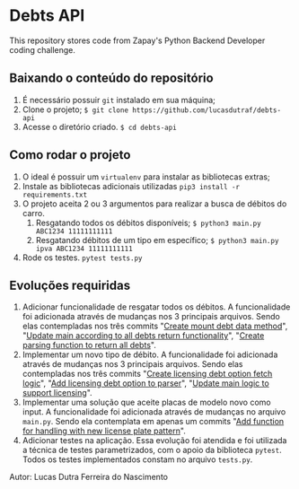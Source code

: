 # Debts API
This repository stores code from Zapay's Python Backend Developer coding challenge.

## Baixando o conteúdo do repositório
1. É necessário possuir `git` instalado em sua máquina;
2. Clone o projeto; ```$ git clone https://github.com/lucasdutraf/debts-api```
3. Acesse o diretório criado. ```$ cd debts-api```

## Como rodar o projeto
1. O ideal é possuir um `virtualenv` para instalar as bibliotecas extras;
2. Instale as bibliotecas adicionais utilizadas ```pip3 install -r requirements.txt```
3. O projeto aceita 2 ou 3 argumentos para realizar a busca de débitos do carro.
   1. Resgatando todos os débitos disponíveis; ```$ python3 main.py ABC1234 11111111111```
   2. Resgatando débitos de um tipo em específico; ```$ python3 main.py ipva ABC1234 11111111111```
4. Rode os testes. ```pytest tests.py```
   
## Evoluções requiridas
1. Adicionar funcionalidade de resgatar todos os débitos.
A funcionalidade foi adicionada através de mudanças nos 3 principais arquivos. Sendo elas contempladas nos três commits "[Create mount debt data method](https://github.com/lucasdutraf/debts-api/commit/d1c9a7293702970f355bd1d4281e60087c0cbc4e)", "[Update main according to all debts return functionality](https://github.com/lucasdutraf/debts-api/commit/dd2c3f681b73fc5af7c8042156c793a18ba2e85c)", "[Create parsing function to return all debts](https://github.com/lucasdutraf/debts-api/commit/12384cf1b7bacfd4fe3f66b4e6f6a25cb51521e3)".  
2. Implementar um novo tipo de débito.
A funcionalidade foi adicionada através de mudanças nos 3 principais arquivos. Sendo elas contempladas nos três commits "[Create licensing debt option fetch logic](https://github.com/lucasdutraf/debts-api/commit/ff8a151c857472efa19d8663acb7ecb5e1718b85)", "[Add licensing debt option to parser](https://github.com/lucasdutraf/debts-api/commit/ee49e0ff25ca4eacad21e1e5a1be005461a2d300)", "[Update main logic to support licensing](https://github.com/lucasdutraf/debts-api/commit/79ae797508238124e11ea1d5d0bc76ba56a0a4ef)".  
3. Implementar uma solução que aceite placas de modelo novo como input.
A funcionalidade foi adicionada através de mudanças no arquivo `main.py`. Sendo ela contemplata em apenas um commits "[Add function for handling with new license plate pattern](https://github.com/lucasdutraf/debts-api/commit/d67a2f94cb97eebe3d1466d77023be3d25422963)".  
4. Adicionar testes na aplicação. Essa evolução foi atendida e foi utilizada a técnica de testes parametrizados, com o apoio da biblioteca `pytest`. Todos os testes implementados constam no arquivo `tests.py`.

Autor: Lucas Dutra Ferreira do Nascimento

